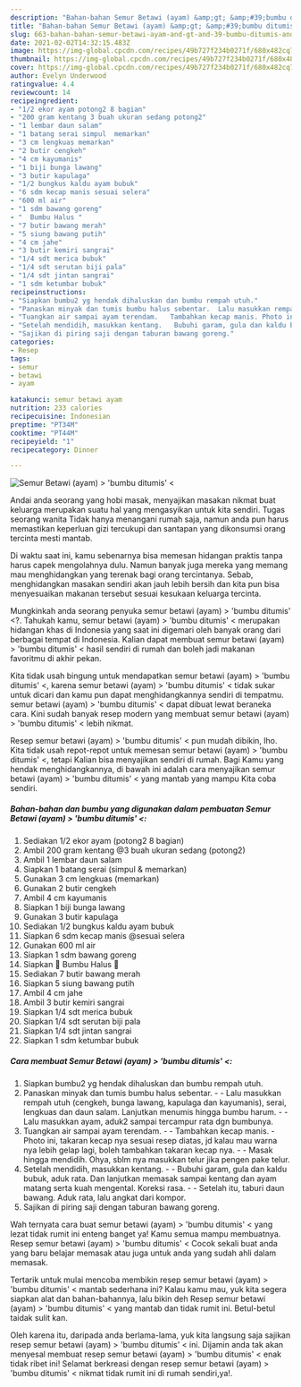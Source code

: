 ```yaml
---
description: "Bahan-bahan Semur Betawi (ayam) &amp;gt; &amp;#39;bumbu ditumis&amp;#39; &amp;lt; yang nikmat Untuk Jualan"
title: "Bahan-bahan Semur Betawi (ayam) &amp;gt; &amp;#39;bumbu ditumis&amp;#39; &amp;lt; yang nikmat Untuk Jualan"
slug: 663-bahan-bahan-semur-betawi-ayam-and-gt-and-39-bumbu-ditumis-and-39-and-lt-yang-nikmat-untuk-jualan
date: 2021-02-02T14:32:15.483Z
image: https://img-global.cpcdn.com/recipes/49b727f234b0271f/680x482cq70/semur-betawi-ayam-bumbu-ditumis-foto-resep-utama.jpg
thumbnail: https://img-global.cpcdn.com/recipes/49b727f234b0271f/680x482cq70/semur-betawi-ayam-bumbu-ditumis-foto-resep-utama.jpg
cover: https://img-global.cpcdn.com/recipes/49b727f234b0271f/680x482cq70/semur-betawi-ayam-bumbu-ditumis-foto-resep-utama.jpg
author: Evelyn Underwood
ratingvalue: 4.4
reviewcount: 14
recipeingredient:
- "1/2 ekor ayam potong2 8 bagian"
- "200 gram kentang 3 buah ukuran sedang potong2"
- "1 lembar daun salam"
- "1 batang serai simpul  memarkan"
- "3 cm lengkuas memarkan"
- "2 butir cengkeh"
- "4 cm kayumanis"
- "1 biji bunga lawang"
- "3 butir kapulaga"
- "1/2 bungkus kaldu ayam bubuk"
- "6 sdm kecap manis sesuai selera"
- "600 ml air"
- "1 sdm bawang goreng"
- "  Bumbu Halus "
- "7 butir bawang merah"
- "5 siung bawang putih"
- "4 cm jahe"
- "3 butir kemiri sangrai"
- "1/4 sdt merica bubuk"
- "1/4 sdt serutan biji pala"
- "1/4 sdt jintan sangrai"
- "1 sdm ketumbar bubuk"
recipeinstructions:
- "Siapkan bumbu2 yg hendak dihaluskan dan bumbu rempah utuh."
- "Panaskan minyak dan tumis bumbu halus sebentar.  Lalu masukkan rempah utuh (cengkeh, bunga lawang, kapulaga dan kayumanis), serai, lengkuas dan daun salam. Lanjutkan menumis hingga bumbu harum.   Lalu masukkan ayam, aduk2 sampai tercampur rata dgn bumbunya."
- "Tuangkan air sampai ayam terendam.   Tambahkan kecap manis. Photo ini, takaran kecap nya sesuai resep diatas, jd kalau mau warna nya lebih gelap lagi, boleh tambahkan takaran kecap nya.  Masak hingga mendidih. Ohya, sblm nya masukkan telur jika pengen pake telur."
- "Setelah mendidih, masukkan kentang.   Bubuhi garam, gula dan kaldu bubuk, aduk rata. Dan lanjutkan memasak sampai kentang dan ayam matang serta kuah mengental. Koreksi rasa.   Setelah itu, taburi daun bawang. Aduk rata, lalu angkat dari kompor."
- "Sajikan di piring saji dengan taburan bawang goreng."
categories:
- Resep
tags:
- semur
- betawi
- ayam

katakunci: semur betawi ayam 
nutrition: 233 calories
recipecuisine: Indonesian
preptime: "PT34M"
cooktime: "PT44M"
recipeyield: "1"
recipecategory: Dinner

---
```



![Semur Betawi (ayam) &gt; &#39;bumbu ditumis&#39; &lt;](https://img-global.cpcdn.com/recipes/49b727f234b0271f/680x482cq70/semur-betawi-ayam-bumbu-ditumis-foto-resep-utama.jpg)

Andai anda seorang yang hobi masak, menyajikan masakan nikmat buat keluarga merupakan suatu hal yang mengasyikan untuk kita sendiri. Tugas seorang  wanita Tidak hanya menangani rumah saja, namun anda pun harus memastikan keperluan gizi tercukupi dan santapan yang dikonsumsi orang tercinta mesti mantab.

Di waktu  saat ini, kamu sebenarnya bisa memesan hidangan praktis tanpa harus capek mengolahnya dulu. Namun banyak juga mereka yang memang mau menghidangkan yang terenak bagi orang tercintanya. Sebab, menghidangkan masakan sendiri akan jauh lebih bersih dan kita pun bisa menyesuaikan makanan tersebut sesuai kesukaan keluarga tercinta. 



Mungkinkah anda seorang penyuka semur betawi (ayam) &gt; &#39;bumbu ditumis&#39; &lt;?. Tahukah kamu, semur betawi (ayam) &gt; &#39;bumbu ditumis&#39; &lt; merupakan hidangan khas di Indonesia yang saat ini digemari oleh banyak orang dari berbagai tempat di Indonesia. Kalian dapat membuat semur betawi (ayam) &gt; &#39;bumbu ditumis&#39; &lt; hasil sendiri di rumah dan boleh jadi makanan favoritmu di akhir pekan.

Kita tidak usah bingung untuk mendapatkan semur betawi (ayam) &gt; &#39;bumbu ditumis&#39; &lt;, karena semur betawi (ayam) &gt; &#39;bumbu ditumis&#39; &lt; tidak sukar untuk dicari dan kamu pun dapat menghidangkannya sendiri di tempatmu. semur betawi (ayam) &gt; &#39;bumbu ditumis&#39; &lt; dapat dibuat lewat beraneka cara. Kini sudah banyak resep modern yang membuat semur betawi (ayam) &gt; &#39;bumbu ditumis&#39; &lt; lebih nikmat.

Resep semur betawi (ayam) &gt; &#39;bumbu ditumis&#39; &lt; pun mudah dibikin, lho. Kita tidak usah repot-repot untuk memesan semur betawi (ayam) &gt; &#39;bumbu ditumis&#39; &lt;, tetapi Kalian bisa menyajikan sendiri di rumah. Bagi Kamu yang hendak menghidangkannya, di bawah ini adalah cara menyajikan semur betawi (ayam) &gt; &#39;bumbu ditumis&#39; &lt; yang mantab yang mampu Kita coba sendiri.

<!--inarticleads1-->

##### Bahan-bahan dan bumbu yang digunakan dalam pembuatan Semur Betawi (ayam) &gt; &#39;bumbu ditumis&#39; &lt;:

1. Sediakan 1/2 ekor ayam (potong2 8 bagian)
1. Ambil 200 gram kentang @3 buah ukuran sedang (potong2)
1. Ambil 1 lembar daun salam
1. Siapkan 1 batang serai (simpul &amp; memarkan)
1. Gunakan 3 cm lengkuas (memarkan)
1. Gunakan 2 butir cengkeh
1. Ambil 4 cm kayumanis
1. Siapkan 1 biji bunga lawang
1. Gunakan 3 butir kapulaga
1. Sediakan 1/2 bungkus kaldu ayam bubuk
1. Siapkan 6 sdm kecap manis @sesuai selera
1. Gunakan 600 ml air
1. Siapkan 1 sdm bawang goreng
1. Siapkan  💠 Bumbu Halus 💠
1. Sediakan 7 butir bawang merah
1. Siapkan 5 siung bawang putih
1. Ambil 4 cm jahe
1. Ambil 3 butir kemiri sangrai
1. Siapkan 1/4 sdt merica bubuk
1. Siapkan 1/4 sdt serutan biji pala
1. Siapkan 1/4 sdt jintan sangrai
1. Siapkan 1 sdm ketumbar bubuk




<!--inarticleads2-->

##### Cara membuat Semur Betawi (ayam) &gt; &#39;bumbu ditumis&#39; &lt;:

1. Siapkan bumbu2 yg hendak dihaluskan dan bumbu rempah utuh.
1. Panaskan minyak dan tumis bumbu halus sebentar. -  - Lalu masukkan rempah utuh (cengkeh, bunga lawang, kapulaga dan kayumanis), serai, lengkuas dan daun salam. Lanjutkan menumis hingga bumbu harum.  -  - Lalu masukkan ayam, aduk2 sampai tercampur rata dgn bumbunya.
1. Tuangkan air sampai ayam terendam.  -  - Tambahkan kecap manis. - Photo ini, takaran kecap nya sesuai resep diatas, jd kalau mau warna nya lebih gelap lagi, boleh tambahkan takaran kecap nya. -  - Masak hingga mendidih. Ohya, sblm nya masukkan telur jika pengen pake telur.
1. Setelah mendidih, masukkan kentang.  -  - Bubuhi garam, gula dan kaldu bubuk, aduk rata. Dan lanjutkan memasak sampai kentang dan ayam matang serta kuah mengental. Koreksi rasa.  -  - Setelah itu, taburi daun bawang. Aduk rata, lalu angkat dari kompor.
1. Sajikan di piring saji dengan taburan bawang goreng.




Wah ternyata cara buat semur betawi (ayam) &gt; &#39;bumbu ditumis&#39; &lt; yang lezat tidak rumit ini enteng banget ya! Kamu semua mampu membuatnya. Resep semur betawi (ayam) &gt; &#39;bumbu ditumis&#39; &lt; Cocok sekali buat anda yang baru belajar memasak atau juga untuk anda yang sudah ahli dalam memasak.

Tertarik untuk mulai mencoba membikin resep semur betawi (ayam) &gt; &#39;bumbu ditumis&#39; &lt; mantab sederhana ini? Kalau kamu mau, yuk kita segera siapkan alat dan bahan-bahannya, lalu bikin deh Resep semur betawi (ayam) &gt; &#39;bumbu ditumis&#39; &lt; yang mantab dan tidak rumit ini. Betul-betul taidak sulit kan. 

Oleh karena itu, daripada anda berlama-lama, yuk kita langsung saja sajikan resep semur betawi (ayam) &gt; &#39;bumbu ditumis&#39; &lt; ini. Dijamin anda tak akan menyesal membuat resep semur betawi (ayam) &gt; &#39;bumbu ditumis&#39; &lt; enak tidak ribet ini! Selamat berkreasi dengan resep semur betawi (ayam) &gt; &#39;bumbu ditumis&#39; &lt; nikmat tidak rumit ini di rumah sendiri,ya!.

